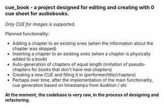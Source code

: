 ### cue_book - a project designed for editing and creating with 0 cue sheet for audiobooks.
*Only CUE for images is supported.*

Planned functionality:
- Adding a chapter to an existing ones (when the information about the chapter was skipped)
- Inserting a chapter to an existing ones (when a chapter is physically added to a book)
- Auto-generation of chapters of equal length (imitation of pseudo-chapters for books that don't have real chapters)
- Creating a new CUE and filling it in (performer/title/chapters)
- Perhaps over time, after the implementation of the main functionality, cue generation based on timestamps from Audition / etc 

**At the moment, the codebase is very raw, in the process of designing and refactoring.**